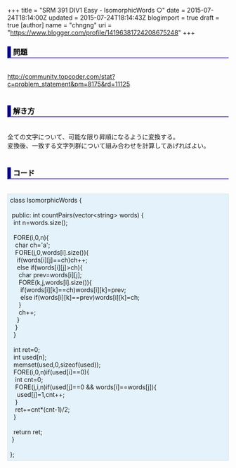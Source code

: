 +++
title = "SRM 391 DIV1 Easy - IsomorphicWords ○"
date = 2015-07-24T18:14:00Z
updated = 2015-07-24T18:14:43Z
blogimport = true
draft = true
[author]
	name = "chngng"
	uri = "https://www.blogger.com/profile/14196381724208675248"
+++

<div dir="ltr" style="text-align: left;" trbidi="on"><h3 style="border-bottom: 2px solid slateblue; border-left: 8px solid navy; color: black; padding: 0px 0px 1px 5px;">問題 <br /></h3><br /><a href="http://community.topcoder.com/stat?c=problem_statement&amp;pm=8175&amp;rd=11125" target="_blank">http://community.topcoder.com/stat?c=problem_statement&amp;pm=8175&amp;rd=11125</a><br /><br /><h3 style="border-bottom: 2px solid slateblue; border-left: 8px solid navy; color: black; padding: 0px 0px 1px 5px;">解き方 </h3><br />全ての文字について、可能な限り昇順になるように変換する。<br />変換後、一致する文字列群について組み合わせを計算してあげればよい。<br /><br /><h3 style="border-bottom: 2px solid slateblue; border-left: 8px solid navy; color: black; padding: 0px 0px 1px 5px;">コード </h3><br /><div style="background-color: #e3f2fb; border: 1px dotted #CCCCCC; padding: 5px;">class IsomorphicWords {<br /><br /><span class="Apple-tab-span" style="white-space: pre;"> </span>public: int countPairs(vector&lt;string&gt; words) {<br /><span class="Apple-tab-span" style="white-space: pre;">  </span>int n=words.size();<br /><br /><span class="Apple-tab-span" style="white-space: pre;">  </span>FORE(i,0,n){<br /><span class="Apple-tab-span" style="white-space: pre;">   </span>char ch='a';<br /><span class="Apple-tab-span" style="white-space: pre;">   </span>FORE(j,0,words[i].size()){<br /><span class="Apple-tab-span" style="white-space: pre;">    </span>if(words[i][j]==ch)ch++;<br /><span class="Apple-tab-span" style="white-space: pre;">    </span>else if(words[i][j]&gt;ch){<br /><span class="Apple-tab-span" style="white-space: pre;">     </span>char prev=words[i][j];<br /><span class="Apple-tab-span" style="white-space: pre;">     </span>FORE(k,j,words[i].size()){<br /><span class="Apple-tab-span" style="white-space: pre;">      </span>if(words[i][k]==ch)words[i][k]=prev;<br /><span class="Apple-tab-span" style="white-space: pre;">      </span>else if(words[i][k]==prev)words[i][k]=ch;<br /><span class="Apple-tab-span" style="white-space: pre;">     </span>}<br /><span class="Apple-tab-span" style="white-space: pre;">     </span>ch++;<br /><span class="Apple-tab-span" style="white-space: pre;">    </span>}<br /><span class="Apple-tab-span" style="white-space: pre;">   </span>}<br /><span class="Apple-tab-span" style="white-space: pre;">  </span>}<br /><br /><span class="Apple-tab-span" style="white-space: pre;">  </span>int ret=0;<br /><span class="Apple-tab-span" style="white-space: pre;">  </span>int used[n];<br /><span class="Apple-tab-span" style="white-space: pre;">  </span>memset(used,0,sizeof(used));<br /><span class="Apple-tab-span" style="white-space: pre;">  </span>FORE(i,0,n)if(used[i]==0){<br /><span class="Apple-tab-span" style="white-space: pre;">   </span>int cnt=0;<br /><span class="Apple-tab-span" style="white-space: pre;">   </span>FORE(j,i,n)if(used[j]==0 &amp;&amp; words[i]==words[j]){<br /><span class="Apple-tab-span" style="white-space: pre;">    </span>used[j]=1,cnt++;<br /><span class="Apple-tab-span" style="white-space: pre;">   </span>}<br /><span class="Apple-tab-span" style="white-space: pre;">   </span>ret+=cnt*(cnt-1)/2;<br /><span class="Apple-tab-span" style="white-space: pre;">  </span>}<br /><br /><span class="Apple-tab-span" style="white-space: pre;">  </span>return ret;<br /><span class="Apple-tab-span" style="white-space: pre;"> </span>}<br /><br />};</div></div>
